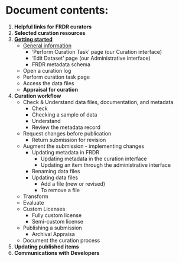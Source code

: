 # Document contents:

1. **Helpful links for FRDR curators**
2. **Selected curation resources**
3. [**Getting started**](getting_started.html)
   - [General information](getting_started.html#general-information)
     - ‘Perform Curation Task’ page (our Curation interface)
     - ‘Edit Dataset’ page (our Administrative interface)
     - FRDR metadata schema
   - Open a curation log
   - Perform curation task page
   - Access the data files
   - **Appraisal for curation**
4. **Curation workflow**
   - Check & Understand data files, documentation, and metadata
     - Check
     - Checking a sample of data
     - Understand
     - Review the metadata record
   - Request changes before publication
     - Return submission for revision
   - Augment the submission - implementing changes
     - Updating metadata in FRDR
       - Updating metadata in the curation interface
       - Updating an item through the administrative interface
     - Renaming data files
     - Updating data files
       - Add a file (new or revised)
       - To remove a file
   - Transform
   - Evaluate
   - Custom Licenses
     - Fully custom license
     - Semi-custom license
   - Publishing a submission
     - Archival Appraisa
   - Document the curation process
5. **Updating published items**
6. **Communications with Developers**
